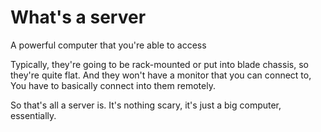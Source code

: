 # What's a server

A powerful computer that you're able to access 

Typically, they're going to be rack-mounted or put into blade chassis, so they're quite flat. And they won't have a monitor that you can connect to, You have to basically connect into them remotely.

So that's all a server is. It's nothing scary, it's just a big computer, essentially.